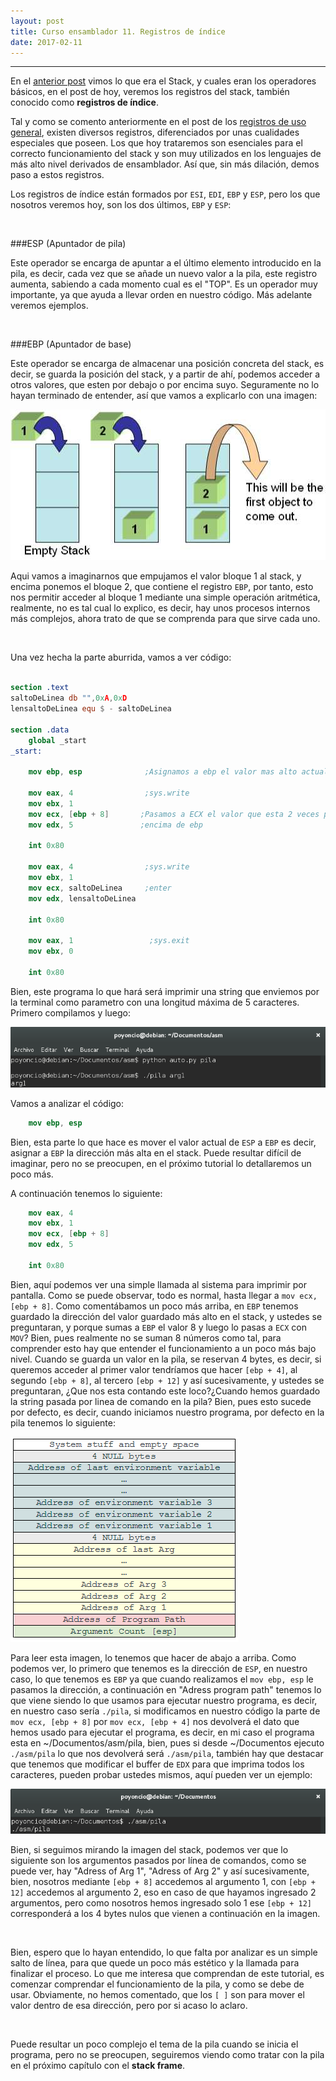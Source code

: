 ```yaml
---
layout: post
title: Curso ensamblador 11. Registros de índice
date: 2017-02-11
---
```

--------------------
En el [anterior post](http://poyoncio.com/2017/02/03/Curso-ensamblador-10-Stack/) vimos lo que era el Stack, y cuales eran los operadores básicos, en el post de hoy, veremos los registros del stack, también conocido como **registros de índice**.

Tal y como se comento anteriormente en el post de los [registros de uso general](http://poyoncio.com/2017/01/01/Curso-ensamblador-03-Registros-de-uso-general-y-mov/), existen diversos registros, diferenciados por unas cualidades especiales que poseen. Los que hoy trataremos son esenciales para el correcto funcionamiento del stack y son muy utilizados en los lenguajes de más alto nivel derivados de ensamblador. Así que, sin más dilación, demos paso a estos registros.

Los registros de índice están formados por ```ESI```, ```EDI```, ```EBP``` y ```ESP```, pero los que nosotros veremos hoy, son los dos últimos, ```EBP``` y ```ESP```:

<br>

###ESP (Apuntador de pila)

Este operador se encarga de apuntar a el último elemento introducido en la pila, es decir, cada vez que se añade un nuevo valor a la pila, este registro aumenta, sabiendo a cada momento cual es el "TOP". Es un operador muy importante, ya que ayuda a llevar orden en nuestro código. Más adelante veremos ejemplos.

<br>

###EBP (Apuntador de base)

Este operador se encarga de almacenar una posición concreta del stack, es decir, se guarda la posición del stack, y a partir de ahí, podemos acceder a otros valores, que esten por debajo o por encima suyo. Seguramente no lo hayan terminado de entender, así que vamos a explicarlo con una imagen:

<img src="/images/stack-22-10-ex-nasm-2.jpg" />

Aqui vamos a imaginarnos que empujamos el valor bloque 1 al stack, y encima ponemos el bloque 2, que contiene el registro ```EBP```, por tanto, esto nos permitir acceder al bloque 1 mediante una simple operación aritmética, realmente, no es tal cual lo explico, es decir, hay unos procesos internos más complejos, ahora trato de que se comprenda para que sirve cada uno. 


<br>

Una vez hecha la parte aburrida, vamos a ver código:

```nasm

section .text
saltoDeLinea db "",0xA,0xD
lensaltoDeLinea equ $ - saltoDeLinea

section .data
    global _start
_start:

    mov ebp, esp              ;Asignamos a ebp el valor mas alto actual

    mov eax, 4                ;sys.write
    mov ebx, 1
    mov ecx, [ebp + 8]       ;Pasamos a ECX el valor que esta 2 veces por
    mov edx, 5               ;encima de ebp

    int 0x80

    mov eax, 4                ;sys.write
    mov ebx, 1
    mov ecx, saltoDeLinea     ;enter
    mov edx, lensaltoDeLinea

    int 0x80

    mov eax, 1                 ;sys.exit
    mov ebx, 0

    int 0x80
```

Bien, este programa lo que hará será imprimir una string que enviemos por la terminal como parametro con una longitud máxima de 5 caracteres. Primero compilamos y luego:

<img src="/images/captura-comp-stack-init---seg-ebp-esp.png" />  

Vamos a analizar el código:

```nasm
    mov ebp, esp
```

Bien, esta parte lo que hace es mover el valor actual de ```ESP``` a ```EBP``` es decir, asignar a ```EBP``` la dirección más alta en el stack. Puede resultar difícil de imaginar, pero no se preocupen, en el próximo tutorial lo detallaremos un poco más.

A continuación tenemos lo siguiente:

```nasm
    mov eax, 4
    mov ebx, 1
    mov ecx, [ebp + 8]
    mov edx, 5

    int 0x80
```

Bien, aquí podemos ver una simple llamada al sistema para imprimir por pantalla. Como se puede observar, todo es normal, hasta llegar a  ```mov ecx, [ebp + 8]```. Como comentábamos un poco más arriba, en ```EBP``` tenemos guardado la dirección del valor guardado más alto en el stack, y ustedes se preguntaran, y porque sumas a ```EBP``` el valor 8 y luego lo pasas a ```ECX``` con ```MOV```? Bien, pues realmente no se suman 8 números como tal, para comprender esto hay que entender el funcionamiento a un poco más bajo nivel. Cuando se guarda un valor en la pila, se reservan 4 bytes, es decir, si queremos acceder al primer valor tendríamos que hacer ```[ebp + 4]```, al segundo ```[ebp + 8]```, al tercero ```[ebp + 12]``` y así sucesivamente, y ustedes se preguntaran, ¿Que nos esta contando este loco?¿Cuando hemos guardado la string pasada por linea de comando en la pila? Bien, pues esto sucede por defecto, es decir, cuando iniciamos nuestro programa, por defecto en la pila tenemos lo siguiente:

<img src="/images/stack-asm-start-line-parameterscode-x.png" />

Para leer esta imagen, lo tenemos que hacer de abajo a arriba. Como podemos ver, lo primero que tenemos es la dirección de ```ESP```, en nuestro caso, lo que tenemos es ```EBP``` ya que cuando realizamos el ```mov ebp, esp``` le pasamos la dirección, a continuación en "Adress program path" tenemos lo que viene siendo lo que usamos para ejecutar nuestro programa, es decir, en nuestro caso sería ```./pila```, si modificamos en nuestro código la parte de ```mov ecx, [ebp + 8]``` por ```mov ecx, [ebp + 4]``` nos devolverá el dato que hemos usado para ejecutar el programa, es decir, en mi caso el programa esta en ~/Documentos/asm/pila, bien, pues si desde ~/Documentos ejecuto ```./asm/pila``` lo que nos devolverá será ```./asm/pila```, también hay que destacar que tenemos que modificar el buffer de ```EDX``` para que imprima todos los caracteres, pueden probar ustedes mismos, aquí pueden ver un ejemplo:


<img src="/images/captura-ejemplo-asmpila-doc-ebp4.png" />


Bien, si seguimos mirando la imagen del stack, podemos ver que lo siguiente son los argumentos pasados por línea de comandos, como se puede ver, hay "Adress of Arg 1", "Adress of Arg 2" y así sucesivamente, bien, nosotros mediante ```[ebp + 8]``` accedemos al argumento 1, con ```[ebp + 12]``` accedemos al argumento 2, eso en caso de que hayamos ingresado 2 argumentos, pero como nosotros hemos ingresado solo 1 ese ```[ebp + 12]``` corresponderá a los 4 bytes nulos que vienen a continuación en la imagen.

<br>

Bien, espero que lo hayan entendido, lo que falta por analizar es un simple salto de línea, para que quede un poco más estético y la llamada para finalizar el proceso. Lo que me interesa que comprendan de este tutorial, es comenzar comprendar el funcionamiento de la pila, y como se debe de usar. Obviamente, no hemos comentado, que los ```[ ]``` son para mover el valor dentro de esa dirección, pero por si acaso lo aclaro.

<br>

Puede resultar un poco complejo el tema de la pila cuando se inicia el programa, pero no se preocupen, seguiremos viendo como tratar con la pila en el próximo capítulo con el **stack frame**.  
